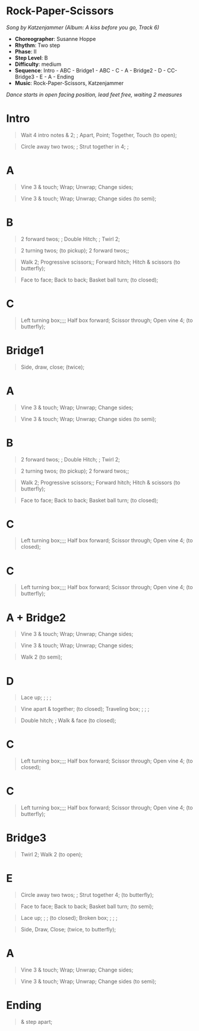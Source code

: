 # Rock-Paper-Scissors
*Song by Katzenjammer (Album: A kiss before you go, Track 6)*

* **Choreographer**: Susanne Hoppe
* **Rhythm**: Two step
* **Phase**: II
* **Step Level**: B
* **Difficulty**: medium
* **Sequence**: Intro - ABC - Bridge1 - ABC - C - A - Bridge2 - D - CC- Bridge3 - E - A - Ending
* **Music**: Rock-Paper-Scissors, Katzenjammer

*Dance starts in open facing position, lead feet free, waiting 2 measures*

# Intro

> Wait 4 intro notes & 2; ; Apart, Point; Together, Touch (to open);

> Circle away two twos; ;  Strut together in 4; ;

# A

> Vine 3 & touch; Wrap; Unwrap; Change sides;

> Vine 3 & touch; Wrap; Unwrap; Change sides (to semi);

# B

> 2 forward twos; ; Double Hitch; ; Twirl 2;

> 2 turning twos; (to pickup); 2 forward twos;;

> Walk 2; Progressive scissors;; Forward hitch; Hitch & scissors (to butterfly);

> Face to face; Back to back; Basket ball turn; (to closed);

# C

> Left turning box;;;; Half box forward; Scissor through; Open vine 4; (to butterfly);

# Bridge1

> Side, draw, close; (twice);


# A

> Vine 3 & touch; Wrap; Unwrap; Change sides;

> Vine 3 & touch; Wrap; Unwrap; Change sides (to semi);

# B

> 2 forward twos; ; Double Hitch; ; Twirl 2;

> 2 turning twos; (to pickup); 2 forward twos;;

> Walk 2; Progressive scissors;; Forward hitch; Hitch & scissors (to butterfly);

> Face to face; Back to back; Basket ball turn; (to closed);

# C

> Left turning box;;;; Half box forward; Scissor through; Open vine 4; (to closed);

# C

> Left turning box;;;; Half box forward; Scissor through; Open vine 4; (to butterfly);

# A + Bridge2

> Vine 3 & touch; Wrap; Unwrap; Change sides;

> Vine 3 & touch; Wrap; Unwrap; Change sides;

> Walk 2 (to semi);

# D

> Lace up; ; ; ;

> Vine apart & together; (to closed); Traveling box; ; ; ;

> Double hitch; ; Walk & face (to closed);

# C

> Left turning box;;;; Half box forward; Scissor through; Open vine 4; (to closed);

# C

> Left turning box;;;; Half box forward; Scissor through; Open vine 4; (to butterfly);

# Bridge3

> Twirl 2; Walk 2 (to open);

# E

> Circle away two twos; ; Strut together 4; (to butterfly);

> Face to face; Back to back; Basket ball turn; (to semi);

> Lace up; ; ; (to closed); Broken box; ; ; ;

> Side, Draw, Close; (twice, to butterfly);

# A

> Vine 3 & touch; Wrap; Unwrap; Change sides;

> Vine 3 & touch; Wrap; Unwrap; Change sides (to semi);

# Ending

> & step apart;

